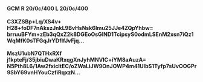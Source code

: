 #### GCM R 20/0c/400 L 20/0c/400
**C3XZSBp+Lq/XS4v+**<br/>**H28+foDF7nAkszJnkL9BvHsNsk6lmu25JJe4ZQpYhbw=**<br/>**brruuBFYm+zEb3qQxZ2k8DGEoOsGIND1TcipsyS0odmLSEnM2xsn7iQz1WqMfK0sTFGqJrYDfIfJvFjq...**<br/><br/>
**MszU1ubN7QTHxRXf**<br/>**j1kpteFj/35jbiuDwaKRxqgXnJyhMNVIC+iYM8aAuzA=**<br/>**N5Pth8L6/1Aw2fxicltEC/oZWaLiJW9OnJOWP4m41UIbS1Tyfp7sUvOOGPr9SbY69vnHYouCzfiRqxzN...**